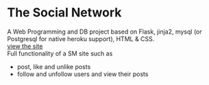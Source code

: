 <h1>The Social Network</h1>
A Web Programming and DB project based on Flask, jinja2, mysql (or Postgresql for native heroku support), HTML & CSS. <br>
<a href='http://www.thesocialnetwork.tk'>view the site<br></a>
Full functionality of a SM site such as 
<ul>
  <li>post, like and unlike posts</li>
  <li>follow and unfollow users and view their posts</li>
 </ul>
